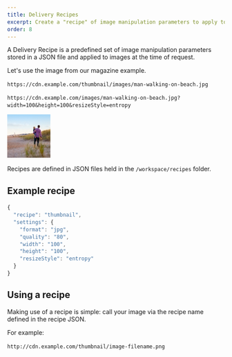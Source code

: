 ```yaml
---
title: Delivery Recipes
excerpt: Create a "recipe" of image manipulation parameters to apply to images at runtime
order: 8
---
```


A Delivery Recipe is a predefined set of image manipulation parameters stored in a JSON file and applied to images at the time of request.

Let's use the image from our magazine example.

`https://cdn.example.com/thumbnail/images/man-walking-on-beach.jpg`

`https://cdn.example.com/images/man-walking-on-beach.jpg?width=100&height=100&resizeStyle=entropy`

![Thumbnail image, 100 × 100 px, 9kB](/assets/cdn/thumbnail-100x100.jpeg "Image credit: Danielle MacInnes (https://unsplash.com/@dsmacinnes)")

Recipes are defined in JSON files held in the `/workspace/recipes` folder.

## Example recipe

```js
{
  "recipe": "thumbnail",
  "settings": {
    "format": "jpg",
    "quality": "80",
    "width": "100",
    "height": "100",
    "resizeStyle": "entropy"
  }
}
```

## Using a recipe

Making use of a recipe is simple: call your image via the recipe name defined in the recipe JSON.

For example:

`http://cdn.example.com/thumbnail/image-filename.png`
